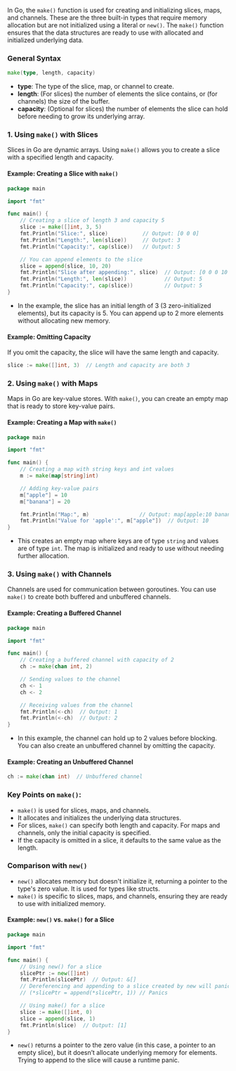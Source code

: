 In Go, the `make()` function is used for creating and initializing slices, maps, and channels. These are the three built-in types that require memory allocation but are not initialized using a literal or `new()`. The `make()` function ensures that the data structures are ready to use with allocated and initialized underlying data.

### General Syntax

```go
make(type, length, capacity)
```

- **type**: The type of the slice, map, or channel to create.
- **length**: (For slices) the number of elements the slice contains, or (for channels) the size of the buffer.
- **capacity**: (Optional for slices) the number of elements the slice can hold before needing to grow its underlying array.

### 1. **Using `make()` with Slices**

Slices in Go are dynamic arrays. Using `make()` allows you to create a slice with a specified length and capacity.

#### Example: Creating a Slice with `make()`

```go
package main

import "fmt"

func main() {
	// Creating a slice of length 3 and capacity 5
	slice := make([]int, 3, 5)
	fmt.Println("Slice:", slice)           // Output: [0 0 0]
	fmt.Println("Length:", len(slice))     // Output: 3
	fmt.Println("Capacity:", cap(slice))   // Output: 5

	// You can append elements to the slice
	slice = append(slice, 10, 20)
	fmt.Println("Slice after appending:", slice)  // Output: [0 0 0 10 20]
	fmt.Println("Length:", len(slice))            // Output: 5
	fmt.Println("Capacity:", cap(slice))          // Output: 5
}
```

- In the example, the slice has an initial length of 3 (3 zero-initialized elements), but its capacity is 5. You can append up to 2 more elements without allocating new memory.

#### Example: Omitting Capacity

If you omit the capacity, the slice will have the same length and capacity.

```go
slice := make([]int, 3)  // Length and capacity are both 3
```

### 2. **Using `make()` with Maps**

Maps in Go are key-value stores. With `make()`, you can create an empty map that is ready to store key-value pairs.

#### Example: Creating a Map with `make()`

```go
package main

import "fmt"

func main() {
	// Creating a map with string keys and int values
	m := make(map[string]int)

	// Adding key-value pairs
	m["apple"] = 10
	m["banana"] = 20

	fmt.Println("Map:", m)                // Output: map[apple:10 banana:20]
	fmt.Println("Value for 'apple':", m["apple"])  // Output: 10
}
```

- This creates an empty map where keys are of type `string` and values are of type `int`. The map is initialized and ready to use without needing further allocation.

### 3. **Using `make()` with Channels**

Channels are used for communication between goroutines. You can use `make()` to create both buffered and unbuffered channels.

#### Example: Creating a Buffered Channel

```go
package main

import "fmt"

func main() {
	// Creating a buffered channel with capacity of 2
	ch := make(chan int, 2)

	// Sending values to the channel
	ch <- 1
	ch <- 2

	// Receiving values from the channel
	fmt.Println(<-ch)  // Output: 1
	fmt.Println(<-ch)  // Output: 2
}
```

- In this example, the channel can hold up to 2 values before blocking. You can also create an unbuffered channel by omitting the capacity.

#### Example: Creating an Unbuffered Channel

```go
ch := make(chan int)  // Unbuffered channel
```

### Key Points on `make()`:

- `make()` is used for slices, maps, and channels.
- It allocates and initializes the underlying data structures.
- For slices, `make()` can specify both length and capacity. For maps and channels, only the initial capacity is specified.
- If the capacity is omitted in a slice, it defaults to the same value as the length.

### Comparison with `new()`

- `new()` allocates memory but doesn't initialize it, returning a pointer to the type's zero value. It is used for types like structs.
- `make()` is specific to slices, maps, and channels, ensuring they are ready to use with initialized memory.

#### Example: `new()` vs. `make()` for a Slice

```go
package main

import "fmt"

func main() {
	// Using new() for a slice
	slicePtr := new([]int)
	fmt.Println(slicePtr)  // Output: &[]
	// Dereferencing and appending to a slice created by new will panic
	// (*slicePtr = append(*slicePtr, 1)) // Panics

	// Using make() for a slice
	slice := make([]int, 0)
	slice = append(slice, 1)
	fmt.Println(slice)  // Output: [1]
}
```

- `new()` returns a pointer to the zero value (in this case, a pointer to an empty slice), but it doesn’t allocate underlying memory for elements. Trying to append to the slice will cause a runtime panic.
